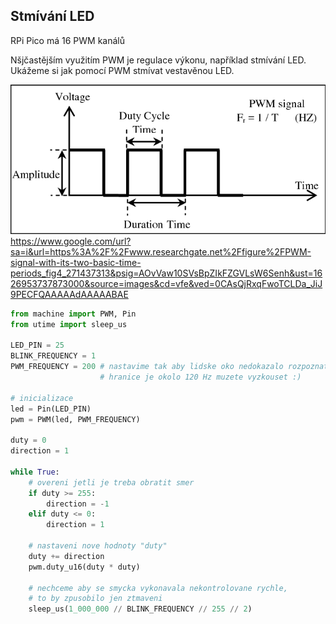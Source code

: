 ## Stmívání LED

RPi Pico má 16 PWM kanálů

Nšjčastějším využitím PWM je regulace výkonu, například stmívání LED. Ukážeme si jak pomocí PWM stmívat vestavěnou LED.

![PWM](images/pwm.png)
https://www.google.com/url?sa=i&url=https%3A%2F%2Fwww.researchgate.net%2Ffigure%2FPWM-signal-with-its-two-basic-time-periods_fig4_271437313&psig=AOvVaw10SVsBpZIkFZGVLsW6Senh&ust=1626953737873000&source=images&cd=vfe&ved=0CAsQjRxqFwoTCLDa_JiJ9PECFQAAAAAdAAAAABAE

```python
from machine import PWM, Pin
from utime import sleep_us

LED_PIN = 25
BLINK_FREQUENCY = 1
PWM_FREQUENCY = 200 # nastavime tak aby lidske oko nedokazalo rozpoznat blikani
                    # hranice je okolo 120 Hz muzete vyzkouset :)

# inicializace
led = Pin(LED_PIN)
pwm = PWM(led, PWM_FREQUENCY)

duty = 0
direction = 1

while True:
    # overeni jetli je treba obratit smer
    if duty >= 255:
        direction = -1
    elif duty <= 0:
        direction = 1

    # nastaveni nove hodnoty "duty"
    duty += direction
    pwm.duty_u16(duty * duty)

    # nechceme aby se smycka vykonavala nekontrolovane rychle,
    # to by zpusobilo jen ztmaveni
    sleep_us(1_000_000 // BLINK_FREQUENCY // 255 // 2)
```
